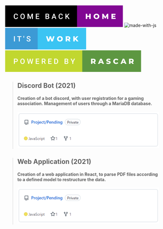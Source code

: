 [![come-back-home](/img/come-back-home.svg?style=centerme)](https://github.com/RascarKapHack)
![made-with-js](https://forthebadge.com/images/badges/made-with-javascript.svg?style=centerme)
![made-with-rust](https://github.com/RascarKapHack/Custom-Vim/raw/main/img/it's-work.svg?style=centerme)
![made-with-rust](https://github.com/RascarKapHack/ChatBox/raw/main/img/powered-by-rascar.svg?style=centerme)

>## Discord Bot (2021)
>#### Creation of a bot discord, with user registration for a gaming association. Management of users through a MariaDB database.
>[![FastAPI Web Starter](https://github.com/RascarKapHack/RascarKapHack/blob/main/img/illustration_projet_javascript.png?raw=true)](https://www.bnbstickers.com/wp-content/uploads/2017/01/private-notext.png)

>## Web Application (2021)
>#### Creation of a web application in React, to parse PDF files according to a defined model to restructure the data.
>[![FastAPI Web Starter](https://github.com/RascarKapHack/RascarKapHack/blob/main/img/illustration_projet_javascript.png?raw=true)](https://www.bnbstickers.com/wp-content/uploads/2017/01/private-notext.png)